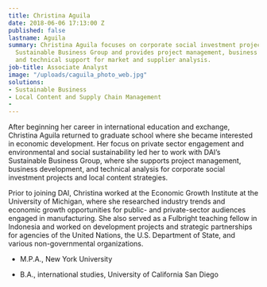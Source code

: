 ```yaml
---
title: Christina Aguila
date: 2018-06-06 17:13:00 Z
published: false
lastname: Aguila
summary: Christina Aguila focuses on corporate social investment projects for DAI’s
  Sustainable Business Group and provides project management, business development,
  and technical support for market and supplier analysis.
job-title: Associate Analyst
image: "/uploads/caguila_photo_web.jpg"
solutions:
- Sustainable Business
- Local Content and Supply Chain Management
- 
---
```


After beginning her career in international education and exchange, Christina Aguila returned to graduate school where she became interested in economic development. Her focus on private sector engagement and environmental and social sustainability led her to work with DAI’s Sustainable Business Group, where she supports project management, business development, and technical analysis for corporate social investment projects and local content strategies.

Prior to joining DAI, Christina worked at the Economic Growth Institute at the University of Michigan, where she researched industry trends and economic growth opportunities for public- and private-sector audiences engaged in manufacturing. She also served as a Fulbright teaching fellow in Indonesia and worked on development projects and strategic partnerships for agencies of the United Nations, the U.S. Department of State, and various non-governmental organizations.

* M.P.A., New York University

* B.A., international studies, University of California San Diego